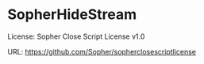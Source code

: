 SopherHideStream
================

License: Sopher Close Script License v1.0

URL: https://github.com/Sopher/sopherclosescriptlicense
